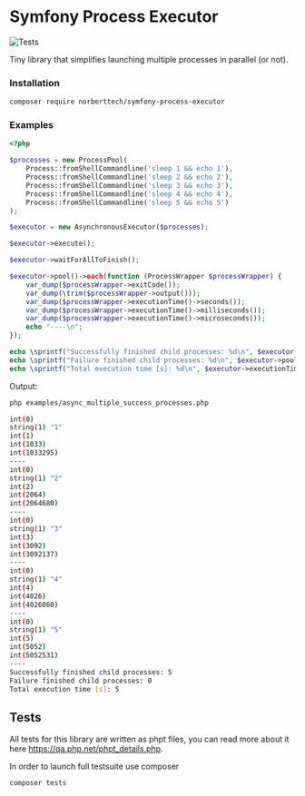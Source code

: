 # Symfony Process Executor 

![Tests](https://github.com/norberttech/symfony-process-executor/workflows/Tests/badge.svg?branch=master)

Tiny library that simplifies launching multiple processes in parallel (or not). 

### Installation

```bash
composer require norberttech/symfony-process-executor
```

### Examples 

```php
<?php

$processes = new ProcessPool(
    Process::fromShellCommandline('sleep 1 && echo 1'),
    Process::fromShellCommandline('sleep 2 && echo 2'),
    Process::fromShellCommandline('sleep 3 && echo 3'),
    Process::fromShellCommandline('sleep 4 && echo 4'),
    Process::fromShellCommandline('sleep 5 && echo 5')
);

$executor = new AsynchronousExecutor($processes);

$executor->execute();

$executor->waitForAllToFinish();

$executor->pool()->each(function (ProcessWrapper $processWrapper) {
    var_dump($processWrapper->exitCode());
    var_dump(\trim($processWrapper->output()));
    var_dump($processWrapper->executionTime()->seconds());
    var_dump($processWrapper->executionTime()->milliseconds());
    var_dump($processWrapper->executionTime()->microseconds());
    echo "----\n";
});

echo \sprintf("Successfully finished child processes: %d\n", $executor->pool()->withSuccessExitCode());
echo \sprintf("Failure finished child processes: %d\n", $executor->pool()->withFailureExitCode());
echo \sprintf("Total execution time [s]: %d\n", $executor->executionTime()->seconds());
```

Output: 

```bash
php examples/async_multiple_success_processes.php 

int(0)
string(1) "1"
int(1)
int(1033)
int(1033295)
----
int(0)
string(1) "2"
int(2)
int(2064)
int(2064680)
----
int(0)
string(1) "3"
int(3)
int(3092)
int(3092137)
----
int(0)
string(1) "4"
int(4)
int(4026)
int(4026060)
----
int(0)
string(1) "5"
int(5)
int(5052)
int(5052531)
----
Successfully finished child processes: 5
Failure finished child processes: 0
Total execution time [s]: 5
```

## Tests

All tests for this library are written as phpt files, you can read more about it here https://qa.php.net/phpt_details.php. 

In order to launch full testsuite use composer

```php
composer tests
```
